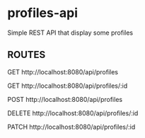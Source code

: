 # profiles-api

Simple REST API that display some profiles

## ROUTES

GET http://localhost:8080/api/profiles

GET http://localhost:8080/api/profiles/:id

POST http://localhost:8080/api/profiles

DELETE http://localhost:8080/api/profiles/:id

PATCH http://localhost:8080/api/profiles/:id
